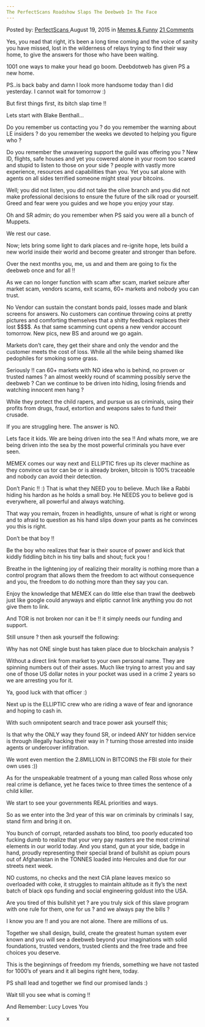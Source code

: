 ```yaml
---
The PerfectScans Roadshow Slaps The Deebweb In The Face
---
```

<article class="post-listing post-11312 post type-post status-publish format-standard has-post-thumbnail hentry category-memes tag-deebweb tag-face tag-perfectscans tag-roadshow tag-slaps">
    <div class="post-inner">
    <p class="post-meta">
    <span>Posted by: <a href="https://www.deepdotweb.com/author/perfectscans/" title="">PerfectScans </a></span>
    <span>August 19, 2015</span>
    <span>in <a href="https://www.deepdotweb.com/category/memes/" rel="category tag">Memes &amp; Funny</a></span>
    <span><a href="https://www.deepdotweb.com/2015/08/19/the-perfectscans-roadshow-slaps-the-deebweb-in-the-face-2/#comments">21 Comments</a></span>
    </p>
    <div class="clear"></div>
    <div class="entry">
    <p><span class="im">Yes, you read that right, it&#8217;s been a long time coming and the voice of sanity you have missed, lost in the wilderness of relays trying to find their way home, to give the answers for those who have been waiting.</p>
    <p>1001 one ways to make your head go boom. Deebdotweb has given PS a new home.</p>
    <p>PS..is back baby and damn I look more handsome today than I did yesterday. I cannot wait for <span class="aBn" tabindex="0" data-term="goog_430282249"><span class="aQJ">tomorrow</span></span> :)</p>
    <p>But first things first, its bitch slap time !!</p>
    <p>Lets start with Blake Benthall&#8230;</p>
    <p>Do you remember us contacting you ? do you remember the warning about LE insiders ? do you remember the weeks we devoted to helping you figure who ?</p>
    <p>Do you remember the unwavering support the guild was offering you ? New ID, flights, safe houses and yet you cowered alone in your room too scared and stupid to listen to those on your side ? people with vastly more experience, resources and capabilities than you. Yet you sat alone with agents on all sides terrified someone might steal your bitcoins.</p>
    <p>Well; you did not listen, you did not take the olive branch and you did not make professional decisions to ensure the future of the silk road or yourself. Greed and fear were you guides and we hope you enjoy your stay.</p>
    <p></span> Oh and SR admin; do you remember when PS said you were all a bunch of Muppets.<span class="im"></p>
    <p>We rest our case.</p>
    <p>Now; lets bring some light to dark places and re-ignite hope, lets build a new world inside their world and become greater and stronger than before.</p>
    <p>Over the next months you, me, us and and them are going to fix the deebweb once and for all !!</p>
    <p>As we can no longer function with scam after scam, market seizure after market scam, vendors scams, exit scams, 60+ markets and nobody you can trust.</p>
    <p>No Vendor can sustain the constant bonds paid, losses made and blank screens for answers. No customers can continue throwing coins at pretty pictures and comforting themselves that a shitty feedback replaces their lost $$$$. As that same scamming cunt opens a new vendor account <span class="aBn" tabindex="0" data-term="goog_430282250"><span class="aQJ">tomorrow</span></span>. New pics, new BS and around we go again.</p>
    <p>Markets don&#8217;t care, they get their share and only the vendor and the customer meets the cost of loss. While all the while being shamed like pedophiles for smoking some grass.</p>
    <p>Seriously !! can 60+ markets with NO idea who is behind, no proven or trusted names ? an almost weekly round of scamming possibly serve the deebweb ? Can we continue to be driven into hiding, losing friends and watching innocent men hang ?</p>
    <p>While they protect the child rapers, and pursue us as criminals, using their profits from drugs, fraud, extortion and weapons sales to fund their crusade.</p>
    <p>If you are struggling here. The answer is NO.</p>
    <p>Lets face it kids. We are being driven into the sea !! And whats more, we are being driven into the sea by the most powerful criminals you have ever seen.</p>
    <p>MEMEX comes our way next and ELLIPTIC fires up its clever machine as they convince us tor can be or is already broken, bitcoin is 100% traceable and nobody can avoid their detection.</p>
    <p>Don&#8217;t Panic !! :) That is what they NEED you to believe. Much like a Rabbi hiding his hardon as he holds a small boy. He NEEDS you to believe god is everywhere, all powerful and always watching.</p>
    <p>That way you remain, frozen in headlights, unsure of what is right or wrong and to afraid to question as his hand slips down your pants as he convinces you this is right.</p>
    <p>Don&#8217;t be that boy !!</p>
    <p></span> Be the boy who realizes that fear is their source of power and kick that kiddly fiddling bitch in his tiny balls and shout; fuck you !<span class="im"></p>
    <p>Breathe in the lightening joy of realizing their morality is nothing more than a control program that allows them the freedom to act without consequence and you, the freedom to do nothing more than they say you can.</p>
    <p>Enjoy the knowledge that MEMEX can do little else than trawl the deebweb just like google could anyways and eliptic cannot link anything you do not give them to link.</p>
    <p>And TOR is not broken nor can it be !! it simply needs our funding and support.</p>
    <p>Still unsure ? then ask yourself the following:</p>
    <p>Why has not ONE single bust has taken place due to blockchain analysis ?</p>
    <p>Without a direct link from market to your own personal name. They are spinning numbers out of their asses. Much like trying to arrest you and say one of those US dollar notes in your pocket was used in a crime 2 years so we are arresting you for it.</p>
    <p>Ya, good luck with that officer :)</p>
    <p>Next up is the ELLIPTIC crew who are riding a wave of fear and ignorance and hoping to cash in.</p>
    <p>With such omnipotent search and trace power ask yourself this;</p>
    <p>Is that why the ONLY way they found SR, or indeed ANY tor hidden service is through illegally hacking their way in ? turning those arrested into inside agents or undercover infiltration.</p>
    <p>We wont even mention the 2.8MILLION in BITCOINS the FBI stole for their own uses :))</p>
    <p>As for the unspeakable treatment of a young man called Ross whose only real crime is defiance, yet he faces twice to three times the sentence of a child killer.</p>
    <p>We start to see your governments REAL priorities and ways.</p>
    <p>So as we enter into the 3rd year of this war on criminals by criminals I say, stand firm and bring it on.</p>
    <p>You bunch of corrupt, retarded asshats too blind, too poorly educated too fucking dumb to realize that your very pay masters are the most criminal elements in our world today. And you stand, gun at your side, badge in hand, proudly representing their special brand of bullshit as opium pours out of Afghanistan in the TONNES loaded into Hercules and due for our streets next week.</p>
    <p></span> NO customs, no checks and the next CIA plane leaves mexico so overloaded with coke, it struggles to maintain altitude as it fly&#8217;s the next batch of black ops funding and social engineering goldust into the USA.<span class="im"></p>
    <p>Are you tired of this bullshit yet ? are you truly sick of this slave program with one rule for them, one for us ? and we always pay the bills ?</p>
    <p>I know you are !! and you are not alone. There are millions of us.</p>
    <p>Together we shall design, build, create the greatest human system ever known and you will see a deebweb beyond your imaginations with solid foundations, trusted vendors, trusted clients and the free trade and free choices you deserve.</p>
    <p>This is the beginnings of freedom my friends, something we have not tasted for 1000&#8217;s of years and it all begins right here, today.</p>
    <p>PS shall lead and together we find our promised lands :)</p>
    <p>Wait till you see what is coming !!</p>
    <p>And Remember: Lucy Loves You</p>
    <p>x</span></p>
    </div>
    <span style="display:none"><a href="https://www.deepdotweb.com/tag/deebweb/" rel="tag">deebweb</a> <a href="https://www.deepdotweb.com/tag/face/" rel="tag">face</a> <a href="https://www.deepdotweb.com/tag/perfectscans/" rel="tag">perfectscans</a> <a href="https://www.deepdotweb.com/tag/roadshow/" rel="tag">roadshow</a> <a href="https://www.deepdotweb.com/tag/slaps/" rel="tag">slaps</a></span> <span style="display:none" class="updated">2015-08-19</span>
    <div style="display:none" class="vcard author" itemprop="author" itemscope itemtype="http://schema.org/Person"><strong class="fn" itemprop="name"><a href="https://www.deepdotweb.com/author/perfectscans/" title="Posts by PerfectScans" rel="author">PerfectScans</a></strong></div>
    </div>
</article>

